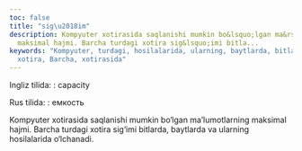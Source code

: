 ```yaml
---
toc: false
title: "sig\u2018im"
description: Kompyuter xotirasida saqlanishi mumkin bo&lsquo;lgan ma&rsquo;lumotlarning
  maksimal hajmi. Barcha turdagi xotira sig&lsquo;imi bitla...
keywords: "Kompyuter, turdagi, hosilalarida, ularning, baytlarda, bitlarda, sig\u2018imi,
  xotira, Barcha, xotirasida"
---
```


Ingliz tilida:
:   capacity

Rus tilida:
:   емкость

Kompyuter xotirasida saqlanishi mumkin bo‘lgan ma’lumotlarning maksimal hajmi. Barcha turdagi xotira sig‘imi bitlarda, baytlarda va ularning hosilalarida o‘lchanadi.